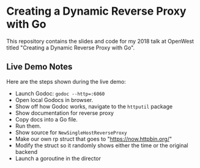# Creating a Dynamic Reverse Proxy with Go

This repository contains the slides and code for my 2018 talk at OpenWest titled 
"Creating a Dynamic Reverse Proxy with Go".

## Live Demo Notes

Here are the steps shown during the live demo:

- Launch Godoc: `godoc --http=:6060`
- Open local Godocs in browser.
- Show off how Godoc works, navigate to the `httputil` package
- Show documentation for reverse proxy
- Copy docs into a Go file.
- Run them.
- Show source for `NewSingleHostReverseProxy`
- Make our own rp struct that goes to "https://now.httpbin.org/"
- Modify the struct so it randomly shows either the time or the original backend
- Launch a goroutine in the director
